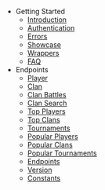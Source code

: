 - Getting Started
    - [Introduction](/)
    - [Authentication](/authentication)
    - [Errors](/errors)
    - [Showcase](/showcase)
    - [Wrappers](/wrappers)
    - [FAQ](/faq)
- Endpoints
    - [Player](/endpoints/player)
    - [Clan](/endpoints/clan)
    - [Clan Battles](/endpoints/clan_battles)
    - [Clan Search](/endpoints/clan_search)
    - [Top Players](/endpoints/top_players)
    - [Top Clans](/endpoints/top_clans)
    - [Tournaments](/endpoints/tournaments)
    - [Popular Players](/endpoints/popular_players)
    - [Popular Clans](/endpoints/popular_clans)
    - [Popular Tournaments](/endpoints/popular_tournaments)
    - [Endpoints](/endpoints/endpoints)
    - [Version](/endpoints/version)
    - [Constants](/endpoints/constants)

